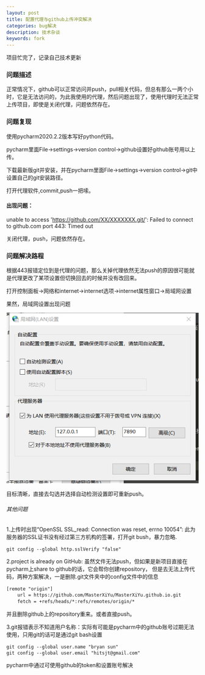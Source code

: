 ```yaml
---
layout: post
title: 配置代理与github上传冲突解决
categories: bug解决
description: 技术杂谈
keywords: fork
---
```


项目忙完了，记录自己技术更新

### 问题描述
正常情况下，github可以正常访问并push，pull相关代码，但总有那么一两个小时，它是无法访问的，为此我使用的代理，然后问题出现了，使用代理时无法正常上传项目，即使是关闭代理，问题依然存在。


### 问题复现
使用pycharm2020.2.2版本写好python代码。

pycharm里面File->settings->version control->github设置好github账号用以上传。

下载最新版git并安装，并在pycharm里面File->settings->version control->git中设置自己的git安装路径。

打开代理软件,commit,push一把嗦。

#### 出现问题：

unable to access 'https://github.com/XX/XXXXXXX.git/': Failed to connect to github.com port 443: Timed out

关闭代理，push，问题依然存在。

### 问题解决路程

根据443报错定位到是代理的问题，那么关掉代理依然无法push的原因很可能就是代理更改了某项设置但切换回去的时候并没有改回来。

打开控制面板->网络和internet->internet选项->internet属性窗口->局域网设置

果然，局域网设置出现问题

![Image](../images/blog/setting_of_LAN.png)

目标清晰，直接去勾选并选择自动检测设置即可重新push。

###### 其他问题

1.上传时出现“OpenSSL SSL_read: Connection was reset, errno 10054”:
此为服务器的SSL证书没有经过第三方机构的签署，打开git bush，暴力忽略.
```git
git config --global http.sslVerify "false"
```
2.project is already on GitHub:
虽然文件无法push，但如果是新项目直接在pycharm上share to github的话，它会帮你创建repository，
但是去无法上传代码，两种方案解决，一是删除.git文件夹中的config文件中的信息
```xml
[remote "origin"]
	url = https://github.com/MasterXiYu/MasterXiYu.github.io.git
	fetch = +refs/heads/*:refs/remotes/origin/*
```
并且删除github上的repository重来。或者直接push。

3.git报错表示不知道用户名称：实际有可能是pycharm中的github账号过期无法使用，只用git的话可是通过git bash设置
```git
git config --global user.name "bryan sun"
git config --global user.email "hitsjt@gmail.com"
```
pycharm中通过可使用github的token和设置账号解决











